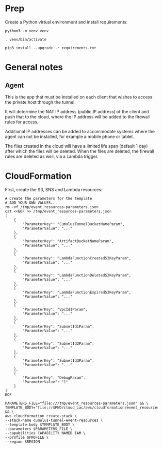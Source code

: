 # Prep

Create a Python virtual environment and install requirements:

```shell
python3 -m venv venv

. venv/bin/activate

pip3 install --upgrade -r requirements.txt
```

# General notes

## Agent

This is the app that must be installed on each client that wishes to access the private host through the tunnel.

It will determine the NAT IP address (public IP address) of the client and push that to the cloud, where the IP address will be added to the firewall rules for access.

Additional IP addresses can be added to accommodate systems where the agent can not be installed, for example a mobile phone or tablet.

The files created in the cloud will have a limited life span (default 1 day) after which the files will be deleted. When the files are deleted, the firewall rules are deleted as well, via a Lambda trigger.

# CloudFormation

First, create the S3, SNS and Lambda resources:

```shell
# Create the parameters for the template 
# ADD YOUR OWN VALUES...
rm -vf /tmp/event_resources-parameters.json
cat <<EOF >> /tmp/event_resources-parameters.json
[
    {
        "ParameterKey": "CumulusTunnelBucketNameParam",
        "ParameterValue": "..."
    },
    {
        "ParameterKey": "ArtifactBucketNameParam",
        "ParameterValue": "..."
    },
    {
        "ParameterKey": "LambdaFunctionCreatedS3KeyParam",
        "ParameterValue": "..."
    },
    {
        "ParameterKey": "LambdaFunctionDeletedS3KeyParam",
        "ParameterValue": "..."
    },
    {
        "ParameterKey": "LambdaFunctionExpiredS3KeyParam",
        "ParameterValue": "..."
    },
    {
        "ParameterKey": "VpcId1Param",
        "ParameterValue": "..."
    },
    {
        "ParameterKey": "SubnetId1Param",
        "ParameterValue": "..."
    },
    {
        "ParameterKey": "SubnetId2Param",
        "ParameterValue": "..."
    },
    {
        "ParameterKey": "SubnetId3Param",
        "ParameterValue": "..."
    },
    {
        "ParameterKey": "DebugParam",
        "ParameterValue": "1"
    }
]
EOF

PARAMETERS_FILE="file:///tmp/event_resources-parameters.json" && \
TEMPLATE_BODY="file://$PWD/cloud_iac/aws/cloudformation/event_resources.yaml" && \
aws cloudformation create-stack \
--stack-name cumulus-tunnel-event-resources \
--template-body $TEMPLATE_BODY \
--parameters $PARAMETERS_FILE \
--capabilities CAPABILITY_NAMED_IAM \
--profile $PROFILE \
--region $REGION
```
